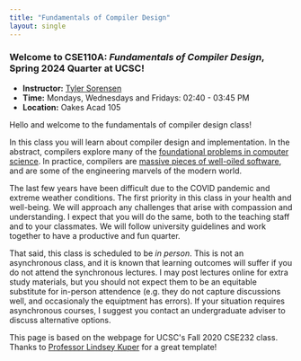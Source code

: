 ```yaml
---
title: "Fundamentals of Compiler Design"
layout: single
---
```



### Welcome to **CSE110A:** _Fundamentals of Compiler Design_, Spring 2024 Quarter at UCSC!

- **Instructor:** [Tyler Sorensen](https://users.soe.ucsc.edu/~tsorensen/)
- **Time:** Mondays, Wednesdays and Fridays:  02:40 - 03:45 PM
- **Location:** Oakes Acad 105

Hello and welcome to the fundamentals of compiler design class! 

In this class you will learn about compiler design and implementation. In the abstract, compilers explore many of the [foundational problems in computer science](https://en.wikipedia.org/wiki/Halting_problem). In practice, compilers are [massive pieces of well-oiled software](https://www.phoronix.com/scan.php?page=news_item&px=MTg3OTQ), and are some of the engineering marvels of the modern world. 

The last few years have been difficult due to the COVID pandemic and extreme weather conditions. The first priority in this class in your health and well-being. We will approach any challenges that arise with compassion and understanding. I expect that you will do the same, both to the teaching staff and to your classmates. We will follow university guidelines and work together to have a productive and fun quarter.

That said, this class is scheduled to be _in person_. This is not an asynchronous class, and it is known that learning outcomes will suffer if you do not attend the synchronous lectures. I may post lectures online for extra study materials, but you should not expect them to be an equitable substitute for in-person attendence (e.g. they do not capture discussions well, and occasionaly the equiptment has errors). If your situation requires asynchronous courses, I suggest you contact an undergraduate adviser to discuss alternative options.

This page is based on the webpage for UCSC's Fall 2020 CSE232 class. Thanks to [Professor Lindsey Kuper](https://users.soe.ucsc.edu/~lkuper/) for a great template!
